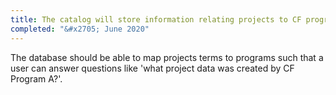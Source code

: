```yaml
---
title: The catalog will store information relating projects to CF programs
completed: "&#x2705; June 2020"
---
```



The database should be able to map projects terms to programs such that a user can answer questions like 'what project data was created by CF Program A?'.
